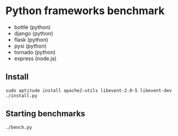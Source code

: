 Python frameworks benchmark
===========================

* bottle (python)
* django (python)
* flask (python)
* pysi (python)
* tornado (python)
* express (node.js)

Install
-------
    sudo aptitude install apache2-utils libevent-2.0-5 libevent-dev 
    ./install.py

Starting benchmarks
-------------------
    ./bench.py
